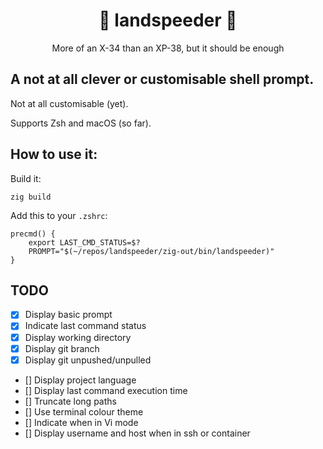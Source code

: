 <div align="center">
  <h1>💨 landspeeder 💨</h1>
  <p>More of an X-34 than an XP-38, but it should be enough</p>
</div>

## A not at all clever or customisable shell prompt.

Not at all customisable (yet).

Supports Zsh and macOS (so far).

## How to use it:

Build it:
```
zig build
```

Add this to your `.zshrc`:
```
precmd() {
    export LAST_CMD_STATUS=$?
    PROMPT="$(~/repos/landspeeder/zig-out/bin/landspeeder)"
}
```

## TODO

- [x] Display basic prompt
- [x] Indicate last command status 
- [x] Display working directory
- [x] Display git branch
- [x] Display git unpushed/unpulled 
- [] Display project language
- [] Display last command execution time
- [] Truncate long paths
- [] Use terminal colour theme
- [] Indicate when in Vi mode
- [] Display username and host when in ssh or container
